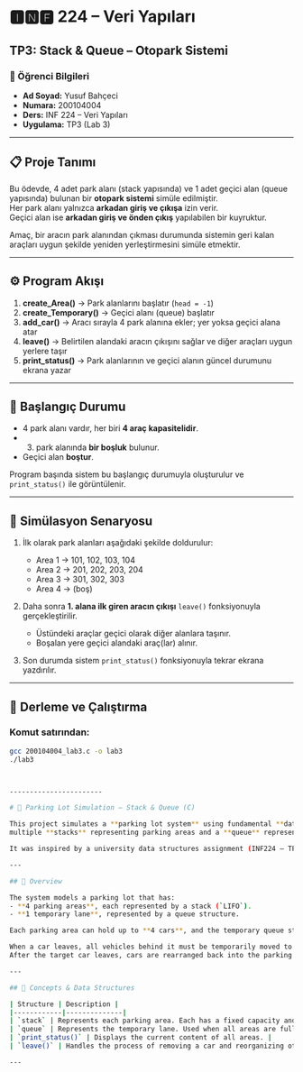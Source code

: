# 🅸🅽🅵 224 – Veri Yapıları  
## TP3: Stack & Queue – Otopark Sistemi

### 👤 Öğrenci Bilgileri
- **Ad Soyad:** Yusuf Bahçeci  
- **Numara:** 200104004  
- **Ders:** INF 224 – Veri Yapıları  
- **Uygulama:** TP3 (Lab 3)

---

## 📋 Proje Tanımı

Bu ödevde, 4 adet park alanı (stack yapısında) ve 1 adet geçici alan (queue yapısında) bulunan bir **otopark sistemi** simüle edilmiştir.  
Her park alanı yalnızca **arkadan giriş ve çıkışa** izin verir.  
Geçici alan ise **arkadan giriş ve önden çıkış** yapılabilen bir kuyruktur.

Amaç, bir aracın park alanından çıkması durumunda sistemin geri kalan araçları uygun şekilde yeniden yerleştirmesini simüle etmektir.

---

## ⚙️ Program Akışı

1. **create_Area()** → Park alanlarını başlatır (`head = -1`)
2. **create_Temporary()** → Geçici alanı (queue) başlatır
3. **add_car()** → Aracı sırayla 4 park alanına ekler; yer yoksa geçici alana atar
4. **leave()** → Belirtilen alandaki aracın çıkışını sağlar ve diğer araçları uygun yerlere taşır
5. **print_status()** → Park alanlarının ve geçici alanın güncel durumunu ekrana yazar

---

## 🧮 Başlangıç Durumu

- 4 park alanı vardır, her biri **4 araç kapasitelidir**.  
- 3. park alanında **bir boşluk** bulunur.  
- Geçici alan **boştur**.

Program başında sistem bu başlangıç durumuyla oluşturulur ve `print_status()` ile görüntülenir.

---

## 🚗 Simülasyon Senaryosu

1. İlk olarak park alanları aşağıdaki şekilde doldurulur:
   - Area 1 → 101, 102, 103, 104  
   - Area 2 → 201, 202, 203, 204  
   - Area 3 → 301, 302, 303  
   - Area 4 → (boş)

2. Daha sonra **1. alana ilk giren aracın çıkışı** `leave()` fonksiyonuyla gerçekleştirilir.  
   - Üstündeki araçlar geçici olarak diğer alanlara taşınır.  
   - Boşalan yere geçici alandaki araç(lar) alınır.

3. Son durumda sistem `print_status()` fonksiyonuyla tekrar ekrana yazdırılır.

---

## 🧰 Derleme ve Çalıştırma

### Komut satırından:
```bash
gcc 200104004_lab3.c -o lab3
./lab3



-----------------------

# 🚗 Parking Lot Simulation — Stack & Queue (C)

This project simulates a **parking lot system** using fundamental **data structures** in C:  
multiple **stacks** representing parking areas and a **queue** representing a temporary waiting lane.

It was inspired by a university data structures assignment (INF224 – TP3) but fully refactored and documented as a standalone mini-project.

---

## 🧩 Overview

The system models a parking lot that has:
- **4 parking areas**, each represented by a stack (`LIFO`).
- **1 temporary lane**, represented by a queue structure.

Each parking area can hold up to **4 cars**, and the temporary queue stores cars when all areas are full or when rearranging during exits.

When a car leaves, all vehicles behind it must be temporarily moved to other available areas or the queue.  
After the target car leaves, cars are rearranged back into the parking areas according to availability.

---

## 🧠 Concepts & Data Structures

| Structure | Description |
|------------|--------------|
| `stack` | Represents each parking area. Each has a fixed capacity and supports push/pop operations. |
| `queue` | Represents the temporary lane. Used when all areas are full or rearranging cars. |
| `print_status()` | Displays the current content of all areas. |
| `leave()` | Handles the process of removing a car and reorganizing others. |

---

